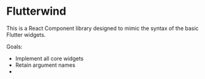 # Flutterwind
This is a React Component library designed to mimic the syntax of the basic Flutter widgets.

Goals:
- Implement all core widgets
- Retain argument names
- 